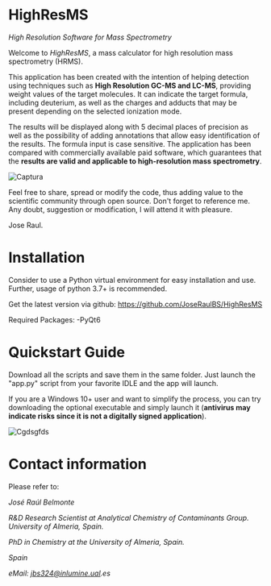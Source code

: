 # HighResMS
_High Resolution Software for Mass Spectrometry_

Welcome to _HighResMS_, a mass calculator for high resolution mass spectrometry (HRMS).

This application has been created with the intention of helping detection using techniques such as **High Resolution GC-MS and LC-MS**, providing weight values of the target molecules. It can indicate the target formula, including deuterium, as well as the charges and adducts that may be present depending on the selected ionization mode. 

The results will be displayed along with 5 decimal places of precision as well as the possibility of adding annotations that allow easy identification of the results. The formula input is case sensitive. The application has been compared with commercially available paid software, which guarantees that the **results are valid and applicable to high-resolution mass spectrometry**.

![Captura](https://user-images.githubusercontent.com/101043124/163768427-bc34260c-3dff-47cf-8eac-0156299c6ce1.PNG)


Feel free to share, spread or modify the code, thus adding value to the scientific community through open source. Don't forget to reference me. Any doubt, suggestion or modification, I will attend it with pleasure.

Jose Raul.

# Installation

Consider to use a Python virtual environment for easy installation and use. Further, usage of python 3.7+ is recommended.

Get the latest version via github:
https://github.com/JoseRaulBS/HighResMS

Required Packages:
-PyQt6

# Quickstart Guide

Download all the scripts and save them in the same folder. Just launch the "app.py" script from your favorite IDLE and the app will launch.

If you are a Windows 10+ user and want to simplify the process, you can try downloading the optional executable and simply launch it (**antivirus may indicate risks since it is not a digitally signed application**).

![Cgdsgfds](https://user-images.githubusercontent.com/101043124/163819034-35a5f07b-76cf-474b-8b23-da01b8973892.PNG)


# Contact information

Please refer to:

_José Raúl Belmonte_

_R&D Research Scientist at Analytical Chemistry of Contaminants Group. University of Almeria, Spain._

_PhD in Chemistry at the University of Almeria, Spain._

_Spain_

_eMail: jbs324@inlumine.ual.es_
